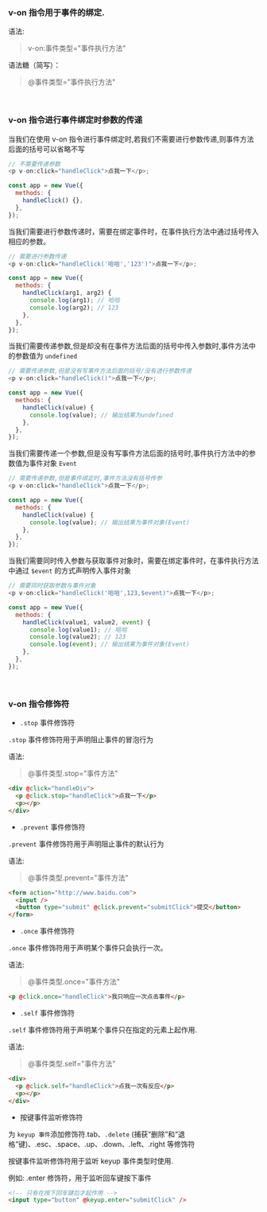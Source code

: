 ### v-on 指令用于事件的绑定.

语法:

> v-on:事件类型="事件执行方法"

语法糖（简写）：

> @事件类型="事件执行方法"

&nbsp;

### v-on 指令进行事件绑定时参数的传递

当我们在使用 v-on 指令进行事件绑定时,若我们不需要进行参数传递,则事件方法后面的括号可以省略不写

```js
// 不需要传递参数
<p v-on:click="handleClick">点我一下</p>;

const app = new Vue({
  methods: {
    handleClick() {},
  },
});
```

当我们需要进行参数传递时，需要在绑定事件时，在事件执行方法中通过括号传入相应的参数。

```js
// 需要进行参数传递
<p v-on:click="handleClick('哈哈','123')">点我一下</p>;

const app = new Vue({
  methods: {
    handleClick(arg1, arg2) {
      console.log(arg1); // 哈哈
      console.log(arg2); // 123
    },
  },
});
```

当我们需要传递参数,但是却没有在事件方法后面的括号中传入参数时,事件方法中的参数值为 `undefined`

```js
// 需要传递参数,但是没有写事件方法后面的括号/没有进行参数传递
<p v-on:click="handleClick()">点我一下</p>;

const app = new Vue({
  methods: {
    handleClick(value) {
      console.log(value); // 输出结果为undefined
    },
  },
});
```

当我们需要传递一个参数,但是没有写事件方法后面的括号时,事件执行方法中的参数值为事件对象 `Event`

```js
// 需要传递参数,但是事件绑定时,事件方法没有括号传参
<p v-on:click="handleClick">点我一下</p>;

const app = new Vue({
  methods: {
    handleClick(value) {
      console.log(value); // 输出结果为事件对象(Event)
    },
  },
});
```

当我们需要同时传入参数与获取事件对象时，需要在绑定事件时，在事件执行方法中通过 `$event` 的方式声明传入事件对象

```js
// 需要同时获取参数与事件对象
<p v-on:click="handleClick('哈哈',123,$event)">点我一下</p>;

const app = new Vue({
  methods: {
    handleClick(value1, value2, event) {
      console.log(value1); // 哈哈
      console.log(value2); // 123
      console.log(event); // 输出结果为事件对象(Event)
    },
  },
});
```

&nbsp;

### v-on 指令修饰符

- `.stop` 事件修饰符

`.stop` 事件修饰符用于声明阻止事件的冒泡行为

语法:

> @事件类型.stop="事件方法"

```html
<div @click="handleDiv">
  <p @click.stop="handleClick">点我一下</p>
  <p></p>
</div>
```

- `.prevent` 事件修饰符

`.prevent` 事件修饰符用于声明阻止事件的默认行为

语法:

> @事件类型.prevent="事件方法"

```html
<form action="http://www.baidu.com">
  <input />
  <button type="submit" @click.prevent="submitClick">提交</button>
</form>
```

- `.once` 事件修饰符

`.once` 事件修饰符用于声明某个事件只会执行一次。

语法:

> @事件类型.once="事件方法"

```html
<p @click.once="handleClick">我只响应一次点击事件</p>
```

- `.self` 事件修饰符

`.self` 事件修饰符用于声明某个事件只在指定的元素上起作用.

语法:

> @事件类型.self="事件方法"

```html
<div>
  <p @click.self="handleClick">点我一次有反应</p>
  <p></p>
</div>
```

- 按键事件监听修饰符

为 `keyup 事件`添加修饰符.tab、`.delete` (捕获“删除”和“退格”键)、.esc、.space、.up、.down、.left、.right 等修饰符

按键事件监听修饰符用于监听 keyup 事件类型时使用.

例如: .enter 修饰符，用于监听回车键按下事件

```html
<!-- 只有在按下回车键后才起作用 -->
<input type="button" @keyup.enter="submitClick" />
```

